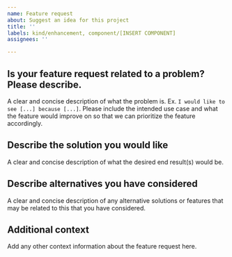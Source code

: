 ```yaml
---
name: Feature request
about: Suggest an idea for this project
title: ''
labels: kind/enhancement, component/[INSERT COMPONENT]
assignees: ''

---
```


## Is your feature request related to a problem? Please describe.

A clear and concise description of what the problem is. Ex. `I would like to see [...] because [...]`.
Please include the intended use case and what the feature would improve on so that we can prioritize
the feature accordingly.

## Describe the solution you would like

A clear and concise description of what the desired end result(s) would be.

## Describe alternatives you have considered

A clear and concise description of any alternative solutions or features that may be related to this that
you have considered.

## Additional context

Add any other context information about the feature request here.
